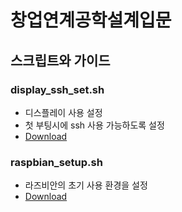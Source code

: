 # 창업연계공학설계입문

## 스크립트와 가이드

### display_ssh_set.sh

- 디스플레이 사용 설정
- 첫 부팅시에 ssh 사용 가능하도록 설정
- [Download](https://drive.google.com/open?id=1bOmllDNR1gwyJuFK4PyXRwxhVASZbF2B)



### raspbian_setup.sh

- 라즈비안의 초기 사용 환경을 설정
- [Download](https://drive.google.com/open?id=1u4tGgpKT1mwXKfXlY86JYsthGDx4YvjM)